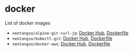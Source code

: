 # docker

List of docker images

* `nentangso/alpine-git-curl-jq`: [Docker Hub](https://hub.docker.com/r/nentangso/alpine-git-curl-jq), [Dockerfile](alpine/)
* `nentangso/kubectl-git`: [Docker Hub](https://hub.docker.com/r/nentangso/kubectl-git), [Dockerfile](kubectl/)
* `nentangso/docker-aws`: [Docker Hub](https://hub.docker.com/r/nentangso/docker-aws), [Dockerfile](docker/)
